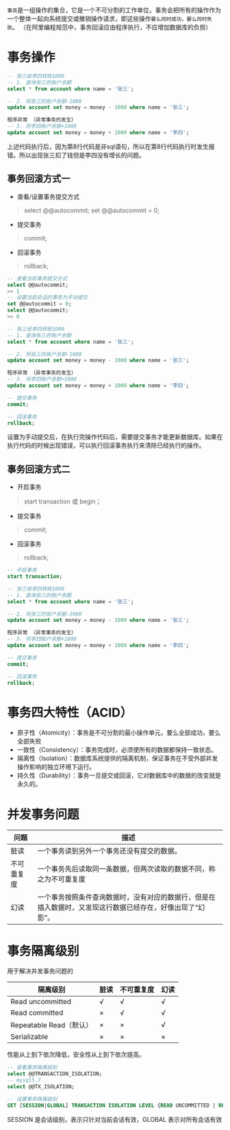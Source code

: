 `事务`是一组操作的集合，它是一个不可分割的工作单位，事务会把所有的操作作为一个整体一起向系统提交或撤销操作请求，即这些操作`要么同时成功，要么同时失败`。
（在阿里编程规范中，事务回滚应由程序执行，不应增加数据库的负担）
# 事务操作
```sql
-- 张三给李四转账1000
-- 1. 查询张三的账户余额
select * from account where name = '张三';

-- 2. 将张三的账户余额-1000
update account set money = money - 1000 where name = '张三';

程序异常 （异常事务的发生）
-- 3. 将李四账户余额+1000
update account set money = money + 1000 where name = '李四';
```
上述代码执行后，因为第8行代码是非sql语句，所以在第8行代码执行时发生报错。所以出现张三扣了钱但是李四没有增长的问题。
## 事务回滚方式一

- 查看/设置事务提交方式
> select @@autocommit;
> set @@autocommit = 0;

- 提交事务
> commit;

- 回滚事务
> rollback;


```sql
-- 查看当前事务提交方式
select @@autocommit;
>> 1
-- 设置当前会话的事务为手动提交
set @@autocommit = 0;
select @@autocommit;
>> 0

-- 张三给李四转账1000
-- 1. 查询张三的账户余额
select * from account where name = '张三';

-- 2. 将张三的账户余额-1000
update account set money = money - 1000 where name = '张三';

程序异常 （异常事务的发生）
-- 3. 将李四账户余额+1000
update account set money = money + 1000 where name = '李四';

-- 提交事务
commit;

-- 回滚事务
rollback;
```
设置为手动提交后，在执行完操作代码后，需要提交事务才能更新数据库。如果在执行代码的时候出现错误，可以执行回滚事务执行来清除已经执行的操作。
## 事务回滚方式二

- 开启事务
> start transaction 或 begin；

- 提交事务
> commit;

- 回滚事务
> rollback;

```sql
-- 开启事务
start transaction;

-- 张三给李四转账1000
-- 1. 查询张三的账户余额
select * from account where name = '张三';

-- 2. 将张三的账户余额-1000
update account set money = money - 1000 where name = '张三';

程序异常 （异常事务的发生）
-- 3. 将李四账户余额+1000
update account set money = money + 1000 where name = '李四';

-- 提交事务
commit;

-- 回滚事务
rollback;
```
# 事务四大特性（ACID）

- 原子性（Atomicity）：事务是不可分割的最小操作单元，要么全部成功，要么全部失败
- 一致性（Consistency）：事务完成时，必须使所有的数据都保持一致状态。
- 隔离性（Isolation）：数据库系统提供的隔离机制，保证事务在不受外部并发操作影响的独立环境下运行。
- 持久性（Durability）：事务一旦提交或回滚，它对数据库中的数据的改变就是永久的。
# 并发事务问题
| 问题 | 描述 |
| --- | --- |
| 脏读 | 一个事务读到另外一个事务还没有提交的数据。 |
| 不可重复度 | 一个事务先后读取同一条数据，但两次读取的数据不同，称之为不可重复度 |
| 幻读 | 一个事务按照条件查询数据时，没有对应的数据行，但是在插入数据时，又发现这行数据已经存在，好像出现了“幻影”。 |

# 事务隔离级别
用于解决并发事务问题的

| 隔离级别 | 脏读 | 不可重复度 | 幻读 |
| --- | --- | --- | --- |
| Read uncommitted | √ | √ | √ |
| Read committed | × | √ | √ |
| Repeatable Read（默认） | × | × | √ |
| Serializable | × | × | × |

性能从上到下依次降低，安全性从上到下依次提高。
```sql
-- 查看事务隔离级别
select @@TRANSACTION_ISOLATION;
-- mysql5.7
select @@TX_ISOLATION;

-- 设置事务隔离级别
SET [SESSION|GLOBAL] TRANSACTION ISOLATION LEVEL {READ UNCOMMITTED | READ COMMITTED | REPEATABLE READ | SERIALIZABLE}
```
SESSION 是会话级别，表示只针对当前会话有效，GLOBAL 表示对所有会话有效
